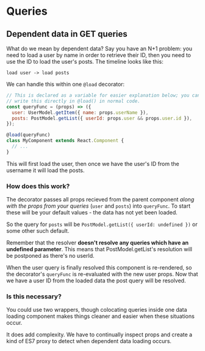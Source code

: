 # Queries

## Dependent data in GET queries

What do we mean by dependent data?  Say you have an N+1 problem: you need to
load a user by name in order to retrieve their ID, then you need to
use the ID to load the user's posts.  The timeline looks like this:

```
load user -> load posts
```

We can handle this within one `@load` decorator:

```javascript
// This is declared as a variable for easier explanation below; you can
// write this directly in @load() in normal code.
const queryFunc = (props) => ({
  user: UserModel.getItem({ name: props.userName }),
  posts: PostModel.getList({ userId: props.user && props.user.id }),
});

@load(queryFunc)
class MyComponent extends React.Component {
  // ...
}
```

This will first load the user, then once we have the user's ID from the
username it will load the posts.

### How does this work?

The decorator passes all props recieved from the parent component _along with
the props from your queries_ (`user` and `posts`) into `queryFunc`.  To start
these will be your default values - the data has not yet been loaded.

So the query for `posts` will be `PostModel.getList({ userId: undefined })` or
some other such default.

Remember that the resolver **doesn't resolve any queries which have an
undefined parameter**.  This means that PostModel.getList's resolution will be
postponed as there's no userId.

When the user query is finally resolved this component is re-rendered, so the
decorator's `queryFunc` is re-evaluated with the new user props.  Now that we
have a user ID from the loaded data the post query will be resolved. 

### Is this necessary?

You could use two wrappers, though colocating queries inside one data loading
component makes things cleaner and easier when these situations occur.

It does add complexity. We have to continually inspect props and create a kind
of ES7 proxy to detect when dependent data loading occurs.

